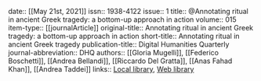 date:: [[May 21st, 2021]]
issn:: 1938-4122
issue:: 1
title:: @Annotating ritual in ancient Greek tragedy: a bottom-up approach in action
volume:: 015
item-type:: [[journalArticle]]
original-title:: Annotating ritual in ancient Greek tragedy: a bottom-up approach in action
short-title:: Annotating ritual in ancient Greek tragedy
publication-title:: Digital Humanities Quarterly
journal-abbreviation:: DHQ
authors:: [[Gloria Mugelli]], [[Federico Boschetti]], [[Andrea Bellandi]], [[Riccardo Del Gratta]], [[Anas Fahad Khan]], [[Andrea Taddei]]
links:: [Local library](zotero://select/groups/2386895/items/F4TVWA2S), [Web library](https://www.zotero.org/groups/2386895/items/F4TVWA2S)
